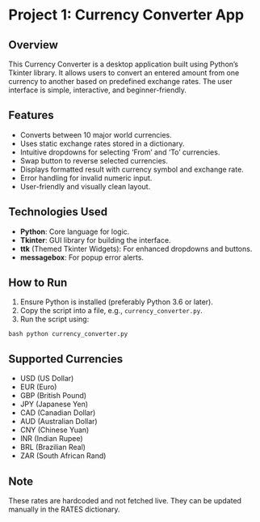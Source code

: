 # Project 1: Currency Converter App

## Overview

This Currency Converter is a desktop application built using Python’s Tkinter library. It allows users to convert an entered amount from one currency to another based on predefined exchange rates. The user interface is simple, interactive, and beginner-friendly.

## Features

- Converts between 10 major world currencies.
- Uses static exchange rates stored in a dictionary.
- Intuitive dropdowns for selecting ‘From’ and ‘To’ currencies.
- Swap button to reverse selected currencies.
- Displays formatted result with currency symbol and exchange rate.
- Error handling for invalid numeric input.
- User-friendly and visually clean layout.

## Technologies Used

- **Python**: Core language for logic.
- **Tkinter**: GUI library for building the interface.
- **ttk** (Themed Tkinter Widgets): For enhanced dropdowns and buttons.
- **messagebox**: For popup error alerts.

## How to Run

1. Ensure Python is installed (preferably Python 3.6 or later).
2. Copy the script into a file, e.g., `currency_converter.py`.
3. Run the script using:

```bash python currency_converter.py ```

## Supported Currencies

- USD (US Dollar)
- EUR (Euro)
- GBP (British Pound)
- JPY (Japanese Yen)
- CAD (Canadian Dollar)
- AUD (Australian Dollar)
- CNY (Chinese Yuan)
- INR (Indian Rupee)
- BRL (Brazilian Real)
- ZAR (South African Rand)

## Note

These rates are hardcoded and not fetched live. They can be updated manually in the RATES dictionary.

